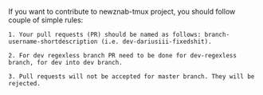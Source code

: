 If you want to contribute to newznab-tmux project, you should follow couple of simple rules:

    1. Your pull requests (PR) should be named as follows: branch-username-shortdescription (i.e. dev-dariusiii-fixedshit).
    
    2. For dev regexless branch PR need to be done for dev-regexless branch, for dev into dev branch. 
    
    3. Pull requests will not be accepted for master branch. They will be rejected.
    
